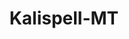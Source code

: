 ---
title: Kalispell-MT
slug: kalispell-mt
f_state:
- cms/state/montana.md
f_locations:
- cms/payday-loan/abc-collectors-inc-793.md
- cms/payday-loan/advance-america-2042.md
- cms/payday-loan/cash-express-auto-pawn-7427.md
- cms/payday-loan/cbk-services-9524.md
- cms/payday-loan/check-into-cash-12224.md
- cms/payday-loan/check-rite-14013.md
- cms/payday-loan/national-quik-cash-22862.md
- cms/payday-loan/payday-advance-inc-23761.md
- cms/payday-loan/payday-advance-incorporated-23762.md
- cms/payday-loan/quick-cash-inc-25114.md
updated-on: '2024-05-30T13:41:28.615Z'
created-on: '2024-05-30T13:41:28.615Z'
published-on: '2024-05-30T13:54:32.469Z'
f_city: Kalispell
layout: '[city].html'
tags: city
---